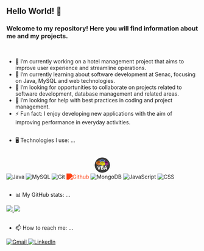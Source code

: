 ## Hello World! 👋

### Welcome to my repository! Here you will find information about me and my projects.
<br>

- 🔭 I’m currently working on a hotel management project that aims to improve user experience and streamline operations.
- 🎒 I’m currently learning about software development at Senac, focusing on Java, MySQL and web technologies.
- 👯 I’m looking for opportunities to collaborate on projects related to software development, database management and related areas.
- 🤔 I’m looking for help with best practices in coding and project management.
- ⚡ Fun fact: I enjoy developing new applications with the aim of improving performance in everyday activities.
##
- 🖥 Technologies I use: ...
  
<div style="display: inline_block"><br>
  <img align="center" alt="VBA" height="40" width="40" style="display: block;-webkit-user-select: none;margin: auto;background-color: hsl(0, 0%, 90%);transition: background-color 300ms;"     
   src="https://raw.githubusercontent.com/WillianROM/WillianROM/refs/heads/main/.github/imagem/vba.png">
  <img align="center" alt="Java" height="40" width="50" src="https://cdn.jsdelivr.net/gh/devicons/devicon@latest/icons/java/java-original-wordmark.svg" />
  <img align="center" alt="MySQL" height="40" width="50" src="https://cdn.jsdelivr.net/gh/devicons/devicon@latest/icons/mysql/mysql-original-wordmark.svg" />
  <img align="center" alt="Git" height="40" width="50" src="https://cdn.jsdelivr.net/gh/devicons/devicon@latest/icons/git/git-original.svg" />
  <img align="center" alt="Github" height="40" width="50" 
     src="https://cdn.jsdelivr.net/gh/devicons/devicon@latest/icons/github/github-original-wordmark.svg" 
     style="filter: brightness(0) saturate(100%) invert(33%) sepia(93%) saturate(3480%) hue-rotate(354deg) brightness(100%) contrast(100%);" />    
    
  <img align="center" alt="MongoDB" height="40" width="50" src="https://cdn.jsdelivr.net/gh/devicons/devicon@latest/icons/mongodb/mongodb-original-wordmark.svg" />
  <img align="center" alt="JavaScript" height="40" width="50" src="https://cdn.jsdelivr.net/gh/devicons/devicon@latest/icons/javascript/javascript-original.svg" />
  <img align="center" alt="CSS" height="40" width="50" src="https://cdn.jsdelivr.net/gh/devicons/devicon@latest/icons/css3/css3-original-wordmark.svg" />
</div>

##

- 📊 My GitHub stats: ...
<div>
  <a href="https://beacons.ai/adriangaston">
    <img height="180em" src="https://github-readme-stats.vercel.app/api?username=AdrianGaston&show_icons=true&theme=tokyonight&include_all_commits=true&count_private=true"/>
    <img height="180em" src="https://github-readme-stats.vercel.app/api/top-langs/?username=AdrianGaston&layout=compact&langs_count=16&theme=tokyonight"/>
  </a>
</div>

##

- 📫 How to reach me: ...
<div>
  <!-- Gmail -->
  <a href = "mailto:lumbia.85@gmail.com" target="_blank">
    <img 
      src="https://img.shields.io/badge/Gmail-D14836?style=for-the-badge&logo=gmail&logoColor=white" 
      alt="Gmail"
    />
  </a>
  <!-- LinkedIn -->
  <a href="https://www.linkedin.com/in/adriánherrmann/" target="_blank">
    <img 
      src="https://img.shields.io/badge/LinkedIn-0077B5?style=for-the-badge&logo=linkedin&logoColor=white" 
      alt="LinkedIn"
    />
  </a>
</div>

